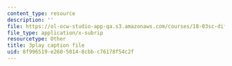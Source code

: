 ```yaml
---
content_type: resource
description: ''
file: https://ol-ocw-studio-app-qa.s3.amazonaws.com/courses/18-03sc-differential-equations-fall-2011/8f996519e26050148cbbc76178f54c2f_qZHseRxAWZ8.vtt
file_type: application/x-subrip
resourcetype: Other
title: 3play caption file
uid: 8f996519-e260-5014-8cbb-c76178f54c2f
---
```

